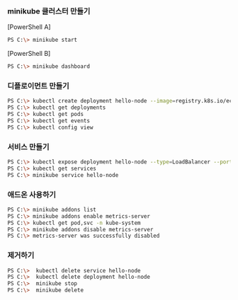 ### minikube 클러스터 만들기
[PowerShell A]
```sh
PS C:\> minikube start
```

[PowerShell B]
```sh
PS C:\> minikube dashboard
```

### 디플로이먼트 만들기
```sh
PS C:\> kubectl create deployment hello-node --image=registry.k8s.io/echoserver:1.4
PS C:\> kubectl get deployments
PS C:\> kubectl get pods
PS C:\> kubectl get events
PS C:\> kubectl config view
```

### 서비스 만들기
```sh
PS C:\> kubectl expose deployment hello-node --type=LoadBalancer --port=8080
PS C:\> kubectl get services
PS C:\> minikube service hello-node
```

### 애드온 사용하기
```sh
PS C:\> minikube addons list
PS C:\> minikube addons enable metrics-server
PS C:\> kubectl get pod,svc -n kube-system
PS C:\> minikube addons disable metrics-server
PS C:\> metrics-server was successfully disabled
```

### 제거하기
```sh
PS C:\>  kubectl delete service hello-node
PS C:\>  kubectl delete deployment hello-node
PS C:\>  minikube stop
PS C:\>  minikube delete
```
